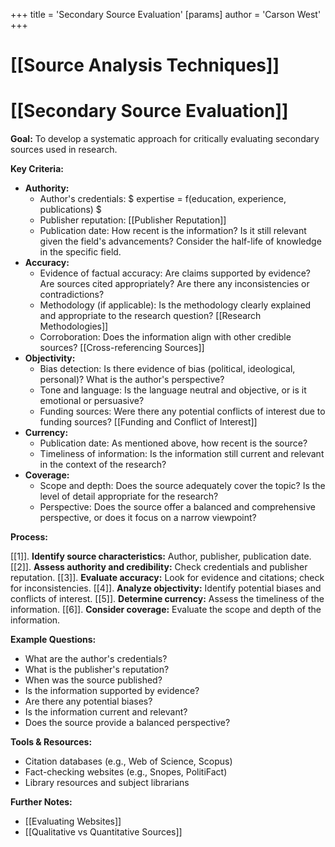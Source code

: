 +++
 title = 'Secondary Source Evaluation'
[params]
	author = 'Carson West'
+++
# [[Source Analysis Techniques]]
# [[Secondary Source Evaluation]]

**Goal:** To develop a systematic approach for critically evaluating secondary sources used in research.

**Key Criteria:**

* **Authority:**
    * Author's credentials:  $ expertise = f(education, experience, publications) $ 
    * Publisher reputation: [[Publisher Reputation]]
    * Publication date:  How recent is the information?  Is it still relevant given the field's advancements?  Consider the half-life of knowledge in the specific field.
* **Accuracy:**
    * Evidence of factual accuracy:  Are claims supported by evidence?  Are sources cited appropriately?  Are there any inconsistencies or contradictions?
    * Methodology (if applicable):  Is the methodology clearly explained and appropriate to the research question?  [[Research Methodologies]]
    * Corroboration: Does the information align with other credible sources? [[Cross-referencing Sources]]
* **Objectivity:**
    * Bias detection:  Is there evidence of bias (political, ideological, personal)?  What is the author's perspective?
    * Tone and language:  Is the language neutral and objective, or is it emotional or persuasive?
    * Funding sources:  Were there any potential conflicts of interest due to funding sources? [[Funding and Conflict of Interest]]
* **Currency:**
    * Publication date: As mentioned above, how recent is the source?
    * Timeliness of information: Is the information still current and relevant in the context of the research?
* **Coverage:**
    * Scope and depth: Does the source adequately cover the topic?  Is the level of detail appropriate for the research?
    * Perspective: Does the source offer a balanced and comprehensive perspective, or does it focus on a narrow viewpoint?

**Process:**

[[1]]. **Identify source characteristics:** Author, publisher, publication date.
[[2]]. **Assess authority and credibility:** Check credentials and publisher reputation.
[[3]]. **Evaluate accuracy:** Look for evidence and citations; check for inconsistencies.
[[4]]. **Analyze objectivity:** Identify potential biases and conflicts of interest.
[[5]]. **Determine currency:** Assess the timeliness of the information.
[[6]]. **Consider coverage:** Evaluate the scope and depth of the information.

**Example Questions:**

* What are the author's credentials?
* What is the publisher's reputation?
* When was the source published?
* Is the information supported by evidence?
* Are there any potential biases?
* Is the information current and relevant?
* Does the source provide a balanced perspective?


**Tools & Resources:**

* Citation databases (e.g., Web of Science, Scopus)
* Fact-checking websites (e.g., Snopes, PolitiFact)
* Library resources and subject librarians


**Further Notes:**

* [[Evaluating Websites]]
* [[Qualitative vs Quantitative Sources]]


